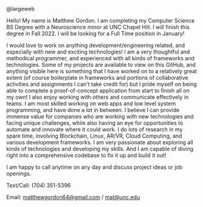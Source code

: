 @largeweb

Hello! My name is Matthew Gordon. I am completing my Computer Science BS Degree with a Neuroscience minor at UNC Chapel Hill. I will finish this degree in Fall 2022. I will be looking for a Full Time position in January!

I would love to work on anything development/engineering related, and especially with new and exciting technologies! I am a very thoughtful and methodical programmer, and experienced with all kinds of frameworks and technologies. Some of my projects are available to view on this GitHub, and anything visible here is something that I have worked on to a relatively great extent (of course boilerplate in frameworks and portions of collaborative activities and assignments I can't take credit for) but I pride myself on being able to complete a proof-of-concept application from start to finish all on my own! I also enjoy working with others and communicate effectively in teams. I am most skilled working on web apps and low level system programming, and have done a lot in between. I believe I can provide immense value for companies who are working with new technologies and facing unique challenges, while also having an eye for opportunities to automate and innovate where it could work. I do lots of research in my spare time, involving Blockchain, Linux, AR/VR, Cloud Computing, and various development frameworks. I am very passionate about exploring all kinds of technologies and developing my skills. And I am capable of diving right into a comprehensive codebase to fix it up and build it out!

I am happy to call anytime on any day and discuss project ideas or job openings.

Text/Call: (704) 351-5396

Email: matthewgordon64@gmail.com / mat@unc.edu
